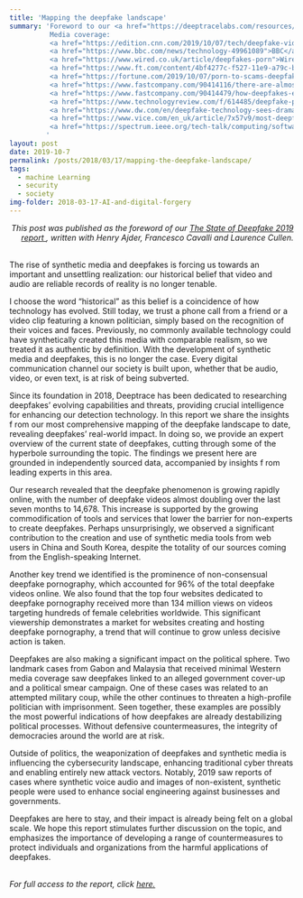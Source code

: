 ```yaml
---
title: 'Mapping the deepfake landscape'
summary: 'Foreword to our <a href="https://deeptracelabs.com/resources/">"The State of Deepfakes"</a> 2019 report.
          Media coverage:
          <a href="https://edition.cnn.com/2019/10/07/tech/deepfake-videos-increase/index.html">CNN</a>,
          <a href="https://www.bbc.com/news/technology-49961089">BBC</a>,
          <a href="https://www.wired.co.uk/article/deepfakes-porn">Wired</a>,
          <a href="https://www.ft.com/content/4bf4277c-f527-11e9-a79c-bc9acae3b654">Financial Times</a>,
          <a href="https://fortune.com/2019/10/07/porn-to-scams-deepfakes-big-racket-unnerving-business-leaders-and-lawmakers/">Fortune</a>,
          <a href="https://www.fastcompany.com/90414116/there-are-almost-15k-deepfake-videos-out-there-and-96-of-them-are-porn">Fast</a>
          <a href="https://www.fastcompany.com/90414479/how-deepfakes-evolved-so-rapidly-in-just-a-few-years">Company</a>,
          <a href="https://www.technologyreview.com/f/614485/deepfake-porn-deeptrace-legislation-california-election-disinformation/">MIT Tech Review</a>,
          <a href="https://www.dw.com/en/deepfake-technology-sees-dramatic-rise/a-50718739">DW</a>,
          <a href="https://www.vice.com/en_uk/article/7x57v9/most-deepfakes-are-porn-harassment-not-fake-news">Vice</a>,
          <a href="https://spectrum.ieee.org/tech-talk/computing/software/the-worlds-first-audit-of-deepfake-videos-and-tools-on-the-open-web">IEEE Spectrum</a>.
         '
layout: post
date: 2019-10-7
permalink: /posts/2018/03/17/mapping-the-deepfake-landscape/
tags:
  - machine Learning
  - security
  - society
img-folder: 2018-03-17-AI-and-digital-forgery
---
```


<div style="text-align: right; font-style: italic">
This post was published as the foreword of our
<a href="https://deeptracelabs.com/resources/">The State of Deepfake 2019 report
</a>, written with Henry Ajder, Francesco Cavalli and Laurence Cullen.
</div>

<br>

The rise of synthetic media and deepfakes is forcing us towards an important and unsettling realization: our historical belief that video and audio are reliable records of reality is no longer tenable.

I choose the word “historical” as this belief is a coincidence of how technology has evolved. Still today, we trust a phone call from a friend or a video clip featuring a known politician, simply based on the recognition of their voices and faces. Previously, no commonly available technology could have synthetically created this media with comparable realism, so we treated it as authentic by definition. With the development of synthetic media and deepfakes, this is no longer the case. Every digital communication channel our society is built upon, whether that be audio, video, or even text, is at risk of being subverted.

Since its foundation in 2018, Deeptrace has been dedicated to researching deepfakes’ evolving capabilities and threats, providing crucial intelligence for enhancing our detection technology. In this report we share the insights f rom our most comprehensive mapping of the deepfake landscape to date, revealing deepfakes’ real-world impact. In doing so, we provide an expert overview of the current state of deepfakes, cutting through some of the hyperbole surrounding the topic. The findings we present here are grounded in independently sourced data, accompanied by insights f rom leading experts in this area.

Our research revealed that the deepfake phenomenon is growing rapidly online, with the number of deepfake videos almost doubling over the last seven months to 14,678. This increase is supported by the growing commodification of tools and services that lower the barrier for non-experts to create deepfakes. Perhaps unsurprisingly, we observed a significant contribution to the creation and use of synthetic media tools from web users in China and South Korea, despite the totality of our sources coming from the English-speaking Internet.

Another key trend we identified is the prominence of non-consensual deepfake pornography, which accounted for 96% of the total deepfake videos online. We also found that the top four websites dedicated to deepfake pornography received more than 134 million views on videos targeting hundreds of female celebrities worldwide. This significant viewership demonstrates a market for websites creating and hosting deepfake pornography, a trend that will continue to grow unless decisive action is taken.

Deepfakes are also making a significant impact on the political sphere. Two landmark cases from Gabon and Malaysia that received minimal Western media coverage saw deepfakes linked to an alleged government cover-up and a political smear campaign. One of these cases was related to an attempted military coup, while the other continues to threaten a high-profile politician with imprisonment. Seen together, these examples are possibly the most powerful indications of how deepfakes are already destabilizing political processes. Without defensive countermeasures, the integrity of democracies around the world are at risk.

Outside of politics, the weaponization of deepfakes and synthetic media is influencing the cybersecurity landscape, enhancing traditional cyber threats and enabling entirely new attack vectors. Notably, 2019 saw reports of cases where synthetic voice audio and images of non-existent, synthetic people were used to enhance social engineering against businesses and governments.

Deepfakes are here to stay, and their impact is already being felt on a global scale. We hope this report stimulates further discussion on the topic, and emphasizes the importance of developing a range of countermeasures to protect individuals and organizations from the harmful applications of deepfakes.

<br>

<i>
For full access to the report, click
<a href="https://deeptracelabs.com/archive/">here.
</a>
</i>
